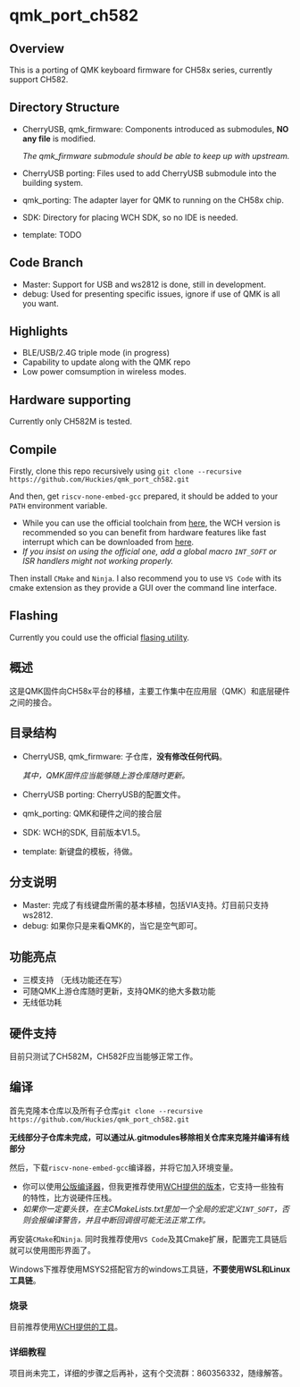 # qmk_port_ch582

## Overview

This is a porting of QMK keyboard firmware for CH58x series, currently support CH582.

## Directory Structure

- CherryUSB, qmk_firmware: Components introduced as submodules, **NO any file** is modified. 

  *The qmk_firmware submodule should be able to keep up with upstream.*
- CherryUSB porting: Files used to add CherryUSB submodule into the building system.
- qmk_porting: The adapter layer for QMK to running on the CH58x chip.
- SDK: Directory for placing WCH SDK, so no IDE is needed.
- template: TODO

## Code Branch

- Master: Support for USB and ws2812 is done, still in development.
- debug: Used for presenting specific issues, ignore if use of QMK is all you want.

## Highlights

- BLE/USB/2.4G triple mode (in progress)
- Capability to update along with the QMK repo
- Low power comsumption in wireless modes.

## Hardware supporting

Currently only CH582M is tested.

## Compile

Firstly, clone this repo recursively using `git clone --recursive https://github.com/Huckies/qmk_port_ch582.git`

And then, get `riscv-none-embed-gcc` prepared, it should be added to your `PATH` environment variable. 

- While you can use the official toolchain from [here](https://xpack.github.io/blog/2019/07/31/riscv-none-embed-gcc-v8-2-0-3-1-released), the WCH version is recommended so you can benefit from hardware features like fast interrupt which can be downloaded from [here](http://www.mounriver.com/download).
- *If you insist on using the official one, add a global macro `INT_SOFT` or ISR handlers might not working properly.*

Then install `CMake` and `Ninja`. I also recommend you to use `VS Code` with its cmake extension as they provide a GUI over the command line interface.

## Flashing

Currently you could use the official [flasing utility](http://www.wch.cn/downloads/WCHISPTool_Setup_exe.html).

## 概述

这是QMK固件向CH58x平台的移植，主要工作集中在应用层（QMK）和底层硬件之间的接合。

## 目录结构

- CherryUSB, qmk_firmware: 子仓库，**没有修改任何代码**。

  *其中，QMK固件应当能够随上游仓库随时更新。*
- CherryUSB porting: CherryUSB的配置文件。
- qmk_porting: QMK和硬件之间的接合层
- SDK: WCH的SDK, 目前版本V1.5。
- template: 新键盘的模板，待做。

## 分支说明

- Master: 完成了有线键盘所需的基本移植，包括VIA支持。灯目前只支持ws2812.
- debug: 如果你只是来看QMK的，当它是空气即可。

## 功能亮点

- 三模支持 （无线功能还在写）
- 可随QMK上游仓库随时更新，支持QMK的绝大多数功能
- 无线低功耗

## 硬件支持

目前只测试了CH582M，CH582F应当能够正常工作。

## 编译

首先克隆本仓库以及所有子仓库`git clone --recursive https://github.com/Huckies/qmk_port_ch582.git`

**无线部分子仓库未完成，可以通过从.gitmodules移除相关仓库来克隆并编译有线部分**

然后，下载`riscv-none-embed-gcc`编译器，并将它加入环境变量。
- 你可以使用[公版编译器](https://xpack.github.io/blog/2019/07/31/riscv-none-embed-gcc-v8-2-0-3-1-released)，但我更推荐使用[WCH提供的版本](http://www.mounriver.com/download)，它支持一些独有的特性，比方说硬件压栈。
- *如果你一定要头铁，在主CMakeLists.txt里加一个全局的宏定义`INT_SOFT`，否则会报编译警告，并且中断回调很可能无法正常工作。*

再安装`CMake`和`Ninja`. 同时我推荐使用`VS Code`及其Cmake扩展，配置完工具链后就可以使用图形界面了。

Windows下推荐使用MSYS2搭配官方的windows工具链，**不要使用WSL和Linux工具链**。

### 烧录

目前推荐使用[WCH提供的工具](http://www.wch.cn/downloads/WCHISPTool_Setup_exe.html)。

### 详细教程

项目尚未完工，详细的步骤之后再补，这有个交流群：860356332，随缘解答。
